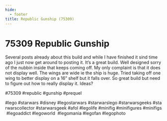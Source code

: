 ```yaml
---
hide:
  - footer
title: Republic Gunship (75309)
---
```


# 75309 Republic Gunship

Several posts already about this build and while I have finished it sind time ago I just now get around to posting it. It’s a great build. Well designed sorry of the nubbin inside that keeps coming off. My only complaint is that it does not display well. The wings are wide ie the ship is huge. Tried taking off one wing to better display on a 16” shelf but it falls over. So great build but need to figure out how to really display it. Ideas?

#75309 #republic #gunship #prequel

#lego #starwars #disney #legostarwars #starwarslego #starwarsgeeks #starwarscollector #starwarsgeek #afol #legolife #minifig #minifigures #minifigs #legoaddict #legoworld  #legomania #legofan #legophoto 


